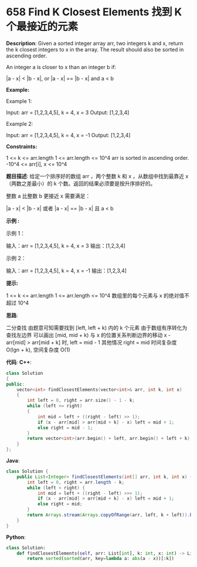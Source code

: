 # 658 Find K Closest Elements 找到 K 个最接近的元素

__Description__:
Given a sorted integer array arr, two integers k and x, return the k closest integers to x in the array. The result should also be sorted in ascending order.

An integer a is closer to x than an integer b if:

|a - x| < |b - x|, or
|a - x| == |b - x| and a < b

__Example:__

Example 1:

Input: arr = [1,2,3,4,5], k = 4, x = 3
Output: [1,2,3,4]

Example 2:

Input: arr = [1,2,3,4,5], k = 4, x = -1
Output: [1,2,3,4]

__Constraints:__

1 <= k <= arr.length
1 <= arr.length <= 10^4
arr is sorted in ascending order.
-10^4 <= arr[i], x <= 10^4

__题目描述__:
给定一个排序好的数组 arr ，两个整数 k 和 x ，从数组中找到最靠近 x（两数之差最小）的 k 个数。返回的结果必须要是按升序排好的。

整数 a 比整数 b 更接近 x 需要满足：

|a - x| < |b - x| 或者
|a - x| == |b - x| 且 a < b

__示例 :__

示例 1：

输入：arr = [1,2,3,4,5], k = 4, x = 3
输出：[1,2,3,4]

示例 2：

输入：arr = [1,2,3,4,5], k = 4, x = -1
输出：[1,2,3,4]

__提示:__

1 <= k <= arr.length
1 <= arr.length <= 10^4
数组里的每个元素与 x 的绝对值不超过 10^4

__思路__:

二分查找
由题意可知需要找到 [left, left + k) 内的 k 个元素
由于数组有序转化为查找左边界
可以画出 [mid, mid + k) 与 x 的位置关系判断边界的移动
x - arr[mid] > arr[mid + k] 时, left = mid - 1
其他情况 right = mid
时间复杂度 O(lgn + k), 空间复杂度 O(1)

__代码__:
__C++__:

```C++
class Solution 
{
public:
    vector<int> findClosestElements(vector<int>& arr, int k, int x)
    {
        int left = 0, right = arr.size() - 1 - k;
        while (left <= right)
        {
            int mid = left + ((right - left) >> 1);
            if (x - arr[mid] > arr[mid + k] - x) left = mid + 1;
            else right = mid - 1;
        }
        return vector<int>(arr.begin() + left, arr.begin() + left + k);
    }
};
```

__Java__:

```Java
class Solution {
    public List<Integer> findClosestElements(int[] arr, int k, int x) {
        int left = 0, right = arr.length - k;
        while (left < right) {
            int mid = left + ((right - left) >>> 1);
            if (x - arr[mid] > arr[mid + k] - x) left = mid + 1;
            else right = mid;
        }
        return Arrays.stream(Arrays.copyOfRange(arr, left, k + left)).boxed().collect(Collectors.toList());
    }
}
```

__Python__:

```Python
class Solution:
    def findClosestElements(self, arr: List[int], k: int, x: int) -> List[int]:
        return sorted(sorted(arr, key=lambda a: abs(a - x))[:k])
```
